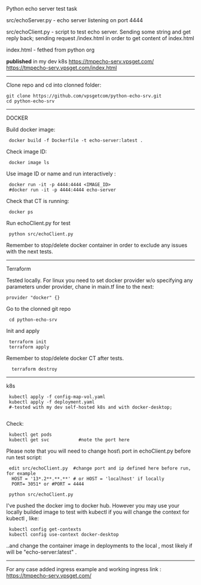 Python echo server test task 

src/echoServer.py  - echo server listening on port 4444

src/echoClient.py - script to test echo server. Sending some string and get reply back; sending request /index.html in order to get content of index.html


index.html - fethed from python org

<b>published</b> in my dev k8s
https://tmpecho-serv.vpsget.com/
https://tmpecho-serv.vpsget.com/index.html
___

Clone repo and cd into clonned folder: 
```
git clone https://github.com/vpsgetcom/python-echo-srv.git
cd python-echo-srv
```

___
DOCKER

Build docker image:

```
 docker build -f Dockerfile -t echo-server:latest .
```

Check image ID:

```
 docker image ls
```

Use image ID or name  and run interactively : 

```
 docker run -it -p 4444:4444 <IMAGE_ID>
 #docker run -it -p 4444:4444 echo-server
```
Check that CT is running:

```
 docker ps
```

Run echoClient.py for test

```
 python src/echoClient.py
```


Remember to stop/delete docker container in order to exclude any issues with the next tests.
___

Terraform

Tested locally. For linux you need to set docker provider w/o  specifying any parameters under provider, chane in main.tf line to the next:
```
provider "docker" {}
```

Go to the clonned git repo
```
 cd python-echo-srv
```
Init and apply 

```
 terraform init
 terraform apply
```

Remember to stop/delete docker CT after tests.
```
  terraform destroy
```
___
k8s



```
 kubectl apply -f config-map-vol.yaml
 kubectl apply -f deployment.yaml 
 #-tested with my dev self-hosted k8s and with docker-desktop; 
 
```

Check:

```
 kubectl get pods
 kubectl get svc           #note the port here
``` 
Please  note that you will need to change host\ port in echoClient.py before run test script:
```
 edit src/echoClient.py  #change port and ip defined here before run, for example 
  HOST = '13*.2**.**.**' # or HOST = 'localhost' if locally
  PORT= 3051* or #PORT = 4444
 
 python src/echoClient.py 
```


I've pushed the docker img to docker hub. However you may use your locally builded image to test with kubectl if you will change the context for kubectl  , like: 

```
 kubectl config get-contexts
 kubectl config use-context docker-desktop
```
..and change the container image  in deployments to the local , most likely if will be "echo-server:latest"  .


___

For any case  added ingress example and working ingress link : https://tmpecho-serv.vpsget.com/



